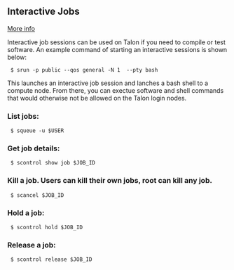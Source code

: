 ## Interactive Jobs 

[More info](https://hpc.unt.edu/slurm)
>
>
Interactive job sessions can be used on Talon if you need to compile or test software. An example command of starting an interactive sessions is shown below:



```
 $ srun -p public --qos general -N 1  --pty bash
```
This launches an interactive job session and lanches a bash shell to a compute node. From there, you can exectue software and shell commands that would otherwise not be allowed on the Talon login nodes.



### List jobs:


```
 $ squeue -u $USER
```




### Get job details:
```
 $ scontrol show job $JOB_ID
```


### Kill a job. Users can kill their own jobs, root can kill any job.
```
 $ scancel $JOB_ID
```

### Hold a job:
```
 $ scontrol hold $JOB_ID
```


### Release a job:
```
 $ scontrol release $JOB_ID
```

